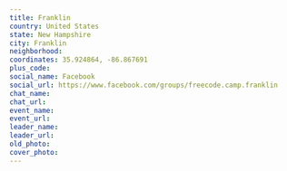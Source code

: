 ```yaml
---
title: Franklin
country: United States
state: New Hampshire
city: Franklin
neighborhood: 
coordinates: 35.924864, -86.867691
plus_code:
social_name: Facebook
social_url: https://www.facebook.com/groups/freecode.camp.franklin
chat_name:
chat_url:
event_name:
event_url:
leader_name:
leader_url:
old_photo: 
cover_photo:
---
```

